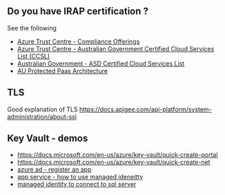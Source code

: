 ## Do you have IRAP certification ?

See the following

- [Azure Trust Centre - Compliance Offerings](https://www.microsoft.com/en-us/trustcenter/compliance/complianceofferings)
- [Azure Trust Centre - Australian Government Certified Cloud Services List (CCSL)](https://www.microsoft.com/en-us/trustcenter/compliance/ccsl)
- [Australian Government - ASD Certified Cloud Services List](https://asd.gov.au/infosec/irap/certified_clouds.htm)
- [AU Protected Paas Architecture](https://docs.microsoft.com/en-us/azure/security/blueprints/au-protected-paaswa-overview)


## TLS

Good explanation of TLS
https://docs.apigee.com/api-platform/system-administration/about-ssl

## Key Vault - demos

- https://docs.microsoft.com/en-us/azure/key-vault/quick-create-portal
- https://docs.microsoft.com/en-us/azure/key-vault/quick-create-net
- [azure ad - register an app](https://docs.microsoft.com/en-us/azure/active-directory/develop/quickstart-register-app)
- [app service - how to use managed ideneitty](https://docs.microsoft.com/en-us/azure/app-service/overview-managed-identity)
- [managed identity to connect to sql server](https://docs.microsoft.com/en-us/azure/app-service/app-service-web-tutorial-connect-msi)

